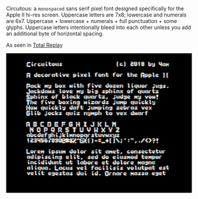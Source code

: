 Circuitous: a `monospaced` sans serif pixel font designed specifically for the Apple II hi-res screen.
Uppercase letters are 7x8; lowercase and numerals are 6x7.
Uppercase + lowercase + numerals + full punctuation + some glyphs.
Uppercase letters intentionally bleed into each other unless you add an additional byte of horizontal spacing.

As seen in [Total Replay](https://github.com/a2-4am/4cade)

![screenshot of font sample](sample.png)
